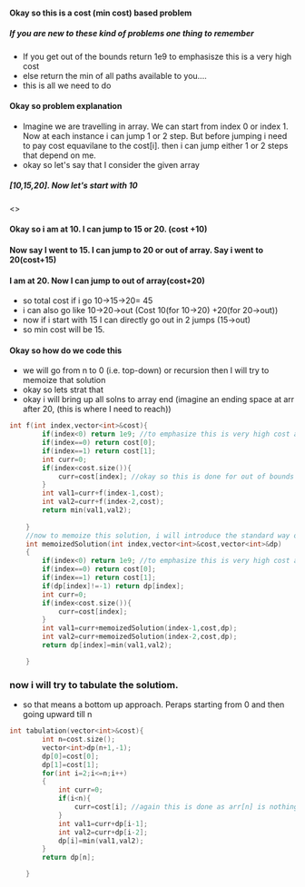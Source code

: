 #### Okay so this is a cost (min cost) based problem
##### If you are new to these kind of problems one thing to remember
- If you get out of the bounds return 1e9 to emphasisze this is a very high cost
- else return the min of all paths available to you....
- this is all we need to do

#### Okay so problem explanation
- Imagine we are travelling in array. We can start from index 0 or index 1. Now at each instance i can jump 1 or 2 step. But before jumping i need to pay cost equavilane to the cost[i]. then i can jump either 1 or 2 steps that depend on me. 
- okay so let's say that I consider the given array
##### [10,15,20]. Now let's start with 10 <br>
<>
#### Okay so i am at 10. I can jump to 15 or 20. (cost +10)
#### Now say I went to 15. I can jump to 20 or out of array. Say i went to 20(cost+15)
#### I am at 20. Now I can jump to out of array(cost+20)
- so total cost if i go 10->15->20= 45
- i can also go like 10->20->out (Cost 10(for 10->20) +20(for 20->out))
- now if i start with 15 I can directly go out in 2 jumps (15->out)
- so min cost will be 15. 

#### Okay so how do we code this
- we will go from n to 0 (i.e. top-down) or recursion then I will try to memoize that solution
- okay so lets strat that
- okay i will bring up all solns to array end (imagine an ending space at arr after 20, (this is where I need to reach))
```cpp
int f(int index,vector<int>&cost){
        if(index<0) return 1e9; //to emphasize this is very high cost and this route shouldnt be taken
        if(index==0) return cost[0];
        if(index==1) return cost[1];
        int curr=0;
        if(index<cost.size()){
            curr=cost[index]; //okay so this is done for out of bounds as i am accumulating till n and not n-1. also arr[n] is nothing
        }
        int val1=curr+f(index-1,cost);
        int val2=curr+f(index-2,cost);
        return min(val1,val2);
        
    }
    //now to memoize this solution, i will introduce the standard way of dp
    int memoizedSolution(int index,vector<int>&cost,vector<int>&dp)
    {
        if(index<0) return 1e9; //to emphasize this is very high cost and this route shouldnt be taken
        if(index==0) return cost[0];
        if(index==1) return cost[1];
        if(dp[index]!=-1) return dp[index];
        int curr=0;
        if(index<cost.size()){
            curr=cost[index];
        }
        int val1=curr+memoizedSolution(index-1,cost,dp);
        int val2=curr+memoizedSolution(index-2,cost,dp);
        return dp[index]=min(val1,val2);

    }

```

### now i will try to tabulate the solutiom.
- so that means a bottom up approach. Peraps starting from 0 and then going upward till n
```cpp
int tabulation(vector<int>&cost){
        int n=cost.size();
        vector<int>dp(n+1,-1);
        dp[0]=cost[0];
        dp[1]=cost[1];
        for(int i=2;i<=n;i++)
        {
            int curr=0;
            if(i<n){
                curr=cost[i]; //again this is done as arr[n] is nothing I need to react there from prev steps, so cost only for those prev steps
            }
            int val1=curr+dp[i-1];
            int val2=curr+dp[i-2];
            dp[i]=min(val1,val2);
        }
        return dp[n];

    }
```